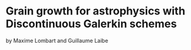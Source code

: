 # Grain growth for astrophysics with Discontinuous Galerkin schemes
by Maxime Lombart and Guillaume Laibe
